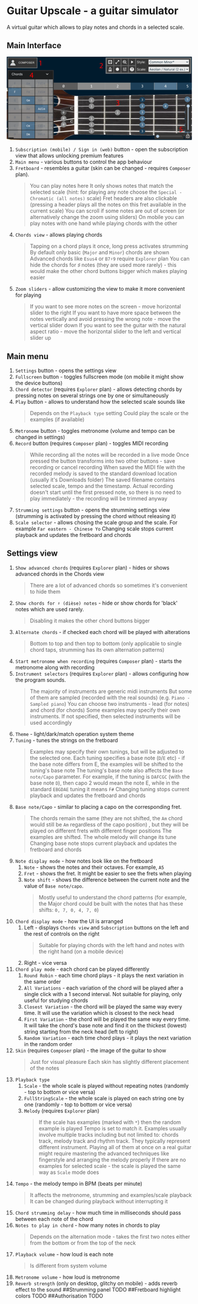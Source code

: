 # Guitar Upscale - a guitar simulator

A virtual guitar which allows to play notes and chords in a selected scale.

## Main Interface

![main](/screenshots/webp/main.webp "main")

1. `Subscription (mobile) / Sign in (web)` button - open the subscription view that allows unlocking premium features
1. `Main menu` - various buttons to control the app behaviour
1. `Fretboard` - resembles a guitar (skin can be changed - requires `Composer` plan).
   > You can play notes here
   > It only shows notes that match the selected scale (hint: for playing any note choose the `Special - Chromatic (all notes)` scale)
   > Fret headers are also clickable (pressing a header plays all the notes on this fret available in the current scale)
   > You can scroll if some notes are out of screen (or alternatively change the zoom using sliders)
   > On mobile you can play notes with one hand while playing chords with the other
1. `Chords view` - allows playing chords
   > Tapping on a chord plays it once, long press activates strumming
   > By default only basic (`Major` and `Minor`) chords are shown
   > Advanced chords like `Esus4` or `B7♯9` require `Explorer` plan
   > You can hide the chords for ♯ notes (they are used more rarely) - this would make the other chord buttons bigger which makes playing easier
1. `Zoom sliders` - allow customizing the view to make it more convenient for playing
   > If you want to see more notes on the screen - move horizontal slider to the right
   > If you want to have more space between the notes vertically and avoid pressing the wrong note - move the vertical slider down
   > If you want to see the guitar with the natural aspect ratio - move the horizontal slider to the left and vertical slider up

## Main menu

1.  `Settings` button - opens the settings view
1.  `Fullscreen` button - toggles fullscreen mode (on mobile it might show the device buttons)
1.  `Chord detector` (requires `Explorer` plan) - allows detecting chords by pressing notes on several strings one by one or simultaneously
1.  `Play` button - allows to understand how the selected scale sounds like
    > Depends on the `Playback type` setting
    > Could play the scale or the examples (if available)
1.  `Metronome` button - toggles metronome (volume and tempo can be changed in settings)
1.  `Record` button (requires `Composer` plan) - toggles MIDI recording
    > While recording all the notes will be recorded in a live mode
    > Once pressed the button transforms into two other buttons - save recording or cancel recording
    > When saved the MIDI file with the recorded melody is saved to the standard download location (usually it's Downloads folder)
    > The saved filename contains selected scale, tempo and the timestamp.
    > Actual recording doesn't start until the first pressed note, so there is no need to play immediately - the recording will be trimmed anyway
1.  `Strumming settings` button - opens the strumming settings view (strumming is activated by pressing the chord without releasing it)
1.  `Scale selector` - allows chosing the scale group and the scale. For example `Far eastern - Chinese Yo`
    Changing scale stops current playback and updates the fretboard and chords

## Settings view

1. `Show advanced chords` (requires `Explorer` plan) - hides or shows advanced chords in the Chords view
   > There are a lot of advanced chords so sometimes it's convenient to hide them
1. `Show chords for ♯ (dièse) notes` - hide or show chords for 'black' notes which are used rarely.
   > Disabling it makes the other chord buttons bigger
1. `Alternate chords` - if checked each chord will be played with alterations
   > Bottom to top and then top to bottom (only applicable to single chord taps, strumming has its own alternation patterns)
1. `Start metronome when recording` (requires `Composer` plan) - starts the metronome along with recording
1. `Instrument selectors` (requires `Explorer` plan) - allows configuring how the program sounds.
   > The majority of instruments are generic midi instruments
   > But some of them are sampled (recorded with the real sounds) (e.g. `Piano - Sampled piano`)
   > You can choose two instruments - lead (for notes) and chord (for chords)
   > Some examples may specify their own instruments. If not specified, then selected instruments will be used accordingly
1. `Theme` - light/dark/match operation system theme
1. `Tuning` - tunes the strings on the fretboard
   > Examples may specify their own tunings, but will be adjusted to the selected one.
   > Each tuning specifies a base note (`D`/`E` etc) - if the base note differs from E, the examples will be shifted to the tuning's base note
   > The tuning's base note also affects the `Base note/Capo` parameter. For example, if the tuning is `DAFCGC` (with the base note `D`), then capo 2 would mean the note E, while in the standard `EBGDAE` tuning it means `F#`
   > Changing tuning stops current playback and updates the fretboard and chords
1. `Base note/Capo` - similar to placing a capo on the corresponding fret.
   > The chords remain the same (they are not shifted, the `Am` chord would still be `Am` regardless of the capo position) , but they will be played on different frets with different finger positions
   > The examples are shifted. The whole melody will change its tune
   > Changing base note stops current playback and updates the fretboard and chords
1. `Note display mode` - how notes look like on the fretboard
   1. `Note` - shows the notes and their octaves. For example, `A5`
   1. `Fret` - shows the fret. It might be easier to see the frets when playing
   1. `Note shift` - shows the difference between the current note and the value of `Base note/capo`.
      > Mostly useful to understand the chord patterns (for example, the Major chord could be built with the notes that has these shifts: `0, 7, 0, 4, 7, 0`)
1. `Chord display mode` - how the UI is arranged
   1. Left - displays `Chords view` and `Subscription` buttons on the left and the rest of controls on the right
      > Suitable for playing chords with the left hand and notes with the right hand (on a mobile device)
   1. Right - vice versa
1. `Chord play mode` - each chord can be played differently
   1. `Round Robin` - each time chord plays - it plays the next variation in the same order
   1. `All Variations` - each variation of the chord will be played after a single click with a 1 second interval. Not suitable for playing, only useful for studying chords
   1. `Closest Variation` - the chord will be played the same way every time. It will use the variation which is closest to the neck head
   1. `First Variation` - the chord will be played the same way every time. It will take the chord's base note and find it on the thickest (lowest) string starting from the neck head (left to right)
   1. `Random Variation` - each time chord plays - it plays the next variation in the random order
1. `Skin` (requires `Composer` plan) - the image of the guitar to show
   > Just for visual pleasure
   > Each skin has slightly different placement of the notes
1. `Playback type`
   1. `Scale` - the whole scale is played without repeating notes (randomly - top to bottom or vice versa)
   1. `FullStringScale` - the whole scale is played on each string one by one (randomly - top to bottom or vice versa)
   1. `Melody` (requires `Explorer` plan)
      > If the scale has examples (marked with `*`) then the random example is played
      > Tempo is set to match it.
      > Examples usually involve multiple tracks including but not limited to: chords track, melody track and rhythm track. They typically represent different instrument.
      > Playing all of them at once on a real guitar might require mastering the advanced techniques like fingerstyle and arranging the melody properly
      > If there are no examples for selected scale - the scale is played the same way as `Scale` mode does
1. `Tempo` - the melody tempo in BPM (beats per minute)
   > It affects the metronome, strumming and examples/scale playback
   > It can be changed during playback without interrupting it
1. `Chord strumming delay` - how much time in milliseconds should pass between each note of the chord
1. `Notes to play in chord` - how many notes in chords to play
   > Depends on the alternation mode - takes the first two notes either from the bottom or from the top of the neck
1. `Playback volume` - how loud is each note
   > Is different from system volume
1. `Metronome volume` - how loud is metronome
1. `Reverb strength` (only on desktop, glitchy on mobile) - adds reverb effect to the sound
   ##Strumming panel TODO
   ##Fretboard highlight colors TODO
   ##Authorisation TODO
